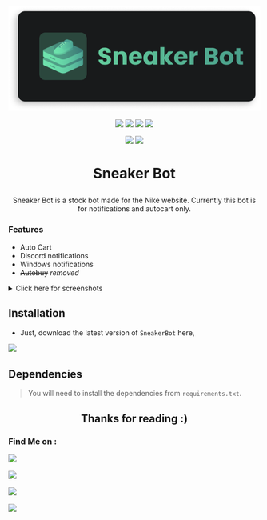 <a href="https://mblais-portfolio.netlify.app/">
<p align="center">
  <img src="assets/SneakerBotCardLogo.png">
</p>
</a>
<p align="center">
  <img src="https://img.shields.io/badge/Version-0.2-brightgreen?style=for-the-badge">
  <img src="https://img.shields.io/github/license/MBlais13/SneakerBot?style=for-the-badge">
  <img src="https://img.shields.io/github/stars/MBlais13/SneakerBot?color=yellow&style=for-the-badge">
  <!--<img src="https://img.shields.io/github/issues/MBlais13/SneakerBot?color=red&style=for-the-badge">
  -->
  <img src="https://img.shields.io/github/forks/MBlais13/SneakerBot?color=blue&style=for-the-badge">
</p>

<p align="center">
  <img src="https://img.shields.io/badge/Author-MBlais13-lightblue?style=flat-square">
  <img src="https://img.shields.io/badge/Open%20Source-Yes-lightblue?style=flat-square">
  <!--<img src="https://img.shields.io/badge/Written%20In-Nothing-cyan?style=flat-square">--!>
</p>


<h1><p align="center">Sneaker Bot</p></h1>

<p align="center">Sneaker Bot is a stock bot made for the Nike website. Currently this bot is for notifications and autocart only.</p>

### Features
- Auto Cart
- Discord notifications
- Windows notifications
- ~~Autobuy~~ *removed*

<details>
<summary>Click here for screenshots</summary>

# Screenshots
<img src="assets\shoedark.png">
<img src="assets\OutputScreenshot.png">
</details>


## Installation

- Just, download the latest version of `SneakerBot` here,

<a href="https://github.com/MBlais13" target="_blank"><img src="https://img.shields.io/badge/Download Here-1C1E23?style=for-the-badge&logo="></a>

## Dependencies
> You will need to install the dependencies from `requirements.txt`.


<h2 align="center">Thanks for reading :)</h2>

### Find Me on :
<p align="left">
  <a href="https://github.com/MBlais13" target="_blank"><img src="https://img.shields.io/badge/Github-MBlais13-lightgrey?style=for-the-badge&logo=github"></a>

  <a href="https://twitter.com/MBlais13" target="_blank"><img src="https://img.shields.io/badge/Twitter-%40MBlais13-1DA1F2?style=for-the-badge&logo=twitter"></a>

  <a href="https://discord.gg/Hejb485" target="_blank"><img src="https://img.shields.io/badge/Discord-Message me-5865F2?style=for-the-badge&logo=discord"></a>

  <a href="https://mblais-portfolio.netlify.app/" target="_blank"><img src="https://img.shields.io/badge/Website-Portfolio-lightblue?style=for-the-badge&logo="></a>
</p>
